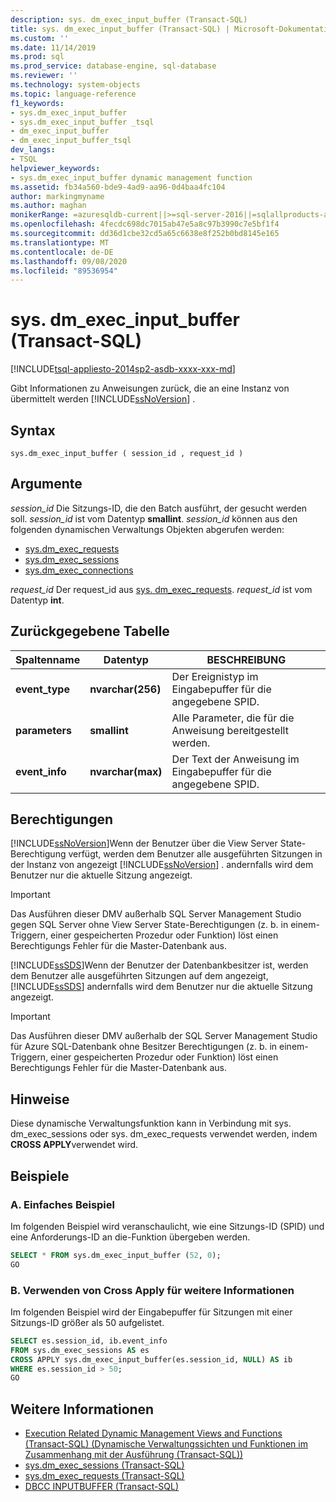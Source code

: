 ```yaml
---
description: sys. dm_exec_input_buffer (Transact-SQL)
title: sys. dm_exec_input_buffer (Transact-SQL) | Microsoft-Dokumentation
ms.custom: ''
ms.date: 11/14/2019
ms.prod: sql
ms.prod_service: database-engine, sql-database
ms.reviewer: ''
ms.technology: system-objects
ms.topic: language-reference
f1_keywords:
- sys.dm_exec_input_buffer
- sys.dm_exec_input_buffer _tsql
- dm_exec_input_buffer
- dm_exec_input_buffer_tsql
dev_langs:
- TSQL
helpviewer_keywords:
- sys.dm_exec_input_buffer dynamic management function
ms.assetid: fb34a560-bde9-4ad9-aa96-0d4baa4fc104
author: markingmyname
ms.author: maghan
monikerRange: =azuresqldb-current||>=sql-server-2016||=sqlallproducts-allversions||>=sql-server-linux-2017||=azuresqldb-mi-current
ms.openlocfilehash: 4fecdc698dc7015ab47e5a8c97b3990c7e5bf1f4
ms.sourcegitcommit: dd36d1cbe32cd5a65c6638e8f252b0bd8145e165
ms.translationtype: MT
ms.contentlocale: de-DE
ms.lasthandoff: 09/08/2020
ms.locfileid: "89536954"
---
```

# <a name="sysdm_exec_input_buffer-transact-sql"></a>sys. dm_exec_input_buffer (Transact-SQL)

[!INCLUDE[tsql-appliesto-2014sp2-asdb-xxxx-xxx-md](../../includes/tsql-appliesto-2014sp2-asdb-xxxx-xxx-md.md)]

Gibt Informationen zu Anweisungen zurück, die an eine Instanz von übermittelt werden [!INCLUDE[ssNoVersion](../../includes/ssnoversion-md.md)] .

## <a name="syntax"></a>Syntax

```
sys.dm_exec_input_buffer ( session_id , request_id )
```

## <a name="arguments"></a>Argumente

*session_id* Die Sitzungs-ID, die den Batch ausführt, der gesucht werden soll. *session_id* ist vom Datentyp **smallint**. *session_id* können aus den folgenden dynamischen Verwaltungs Objekten abgerufen werden:

- [sys.dm_exec_requests](../../relational-databases/system-dynamic-management-views/sys-dm-exec-requests-transact-sql.md)
- [sys.dm_exec_sessions](../../relational-databases/system-dynamic-management-views/sys-dm-exec-sessions-transact-sql.md)
- [sys.dm_exec_connections](../../relational-databases/system-dynamic-management-views/sys-dm-exec-connections-transact-sql.md)

*request_id* Der request_id aus [sys. dm_exec_requests](../../relational-databases/system-dynamic-management-views/sys-dm-exec-requests-transact-sql.md). *request_id* ist vom Datentyp **int**.

## <a name="table-returned"></a>Zurückgegebene Tabelle

|Spaltenname|Datentyp|BESCHREIBUNG|
|-----------------|---------------|-----------------|
|**event_type**|**nvarchar(256)**|Der Ereignistyp im Eingabepuffer für die angegebene SPID.|
|**parameters**|**smallint**|Alle Parameter, die für die Anweisung bereitgestellt werden.|
|**event_info**|**nvarchar(max)**|Der Text der Anweisung im Eingabepuffer für die angegebene SPID.|

## <a name="permissions"></a>Berechtigungen

[!INCLUDE[ssNoVersion](../../includes/ssnoversion-md.md)]Wenn der Benutzer über die View Server State-Berechtigung verfügt, werden dem Benutzer alle ausgeführten Sitzungen in der Instanz von angezeigt [!INCLUDE[ssNoVersion](../../includes/ssnoversion-md.md)] . andernfalls wird dem Benutzer nur die aktuelle Sitzung angezeigt.

> [!IMPORTANT]
> Das Ausführen dieser DMV außerhalb SQL Server Management Studio gegen SQL Server ohne View Server State-Berechtigungen (z. b. in einem-Triggern, einer gespeicherten Prozedur oder Funktion) löst einen Berechtigungs Fehler für die Master-Datenbank aus.

[!INCLUDE[ssSDS](../../includes/sssds-md.md)]Wenn der Benutzer der Datenbankbesitzer ist, werden dem Benutzer alle ausgeführten Sitzungen auf dem angezeigt, [!INCLUDE[ssSDS](../../includes/sssds-md.md)] andernfalls wird dem Benutzer nur die aktuelle Sitzung angezeigt.

> [!IMPORTANT]
> Das Ausführen dieser DMV außerhalb der SQL Server Management Studio für Azure SQL-Datenbank ohne Besitzer Berechtigungen (z. b. in einem-Triggern, einer gespeicherten Prozedur oder Funktion) löst einen Berechtigungs Fehler für die Master-Datenbank aus.

## <a name="remarks"></a>Hinweise

Diese dynamische Verwaltungsfunktion kann in Verbindung mit sys. dm_exec_sessions oder sys. dm_exec_requests verwendet werden, indem **CROSS APPLY**verwendet wird.

## <a name="examples"></a>Beispiele

### <a name="a-simple-example"></a>A. Einfaches Beispiel

Im folgenden Beispiel wird veranschaulicht, wie eine Sitzungs-ID (SPID) und eine Anforderungs-ID an die-Funktion übergeben werden.

```sql
SELECT * FROM sys.dm_exec_input_buffer (52, 0);
GO
```

### <a name="b-using-cross-apply-to-additional-information"></a>B. Verwenden von Cross Apply für weitere Informationen

Im folgenden Beispiel wird der Eingabepuffer für Sitzungen mit einer Sitzungs-ID größer als 50 aufgelistet.

```sql
SELECT es.session_id, ib.event_info
FROM sys.dm_exec_sessions AS es
CROSS APPLY sys.dm_exec_input_buffer(es.session_id, NULL) AS ib
WHERE es.session_id > 50;
GO
```

## <a name="see-also"></a>Weitere Informationen

- [Execution Related Dynamic Management Views and Functions &#40;Transact-SQL&#41; (Dynamische Verwaltungssichten und Funktionen im Zusammenhang mit der Ausführung (Transact-SQL))](../../relational-databases/system-dynamic-management-views/execution-related-dynamic-management-views-and-functions-transact-sql.md)
- [sys.dm_exec_sessions &#40;Transact-SQL&#41;](../../relational-databases/system-dynamic-management-views/sys-dm-exec-sessions-transact-sql.md)
- [sys.dm_exec_requests &#40;Transact-SQL&#41;](../../relational-databases/system-dynamic-management-views/sys-dm-exec-requests-transact-sql.md)
- [DBCC INPUTBUFFER &#40;Transact-SQL&#41;](../../t-sql/database-console-commands/dbcc-inputbuffer-transact-sql.md)
